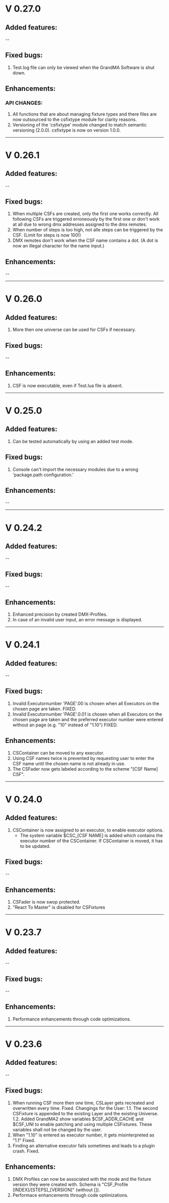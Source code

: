 # V 0.27.0
## Added features:
--

## Fixed bugs:
1. Test.log file can only be viewed when the GrandMA Software is shut down.

## Enhancements:
### API CHANGES:
1. All functions that are about managing fixture types and there files are now outsourced to the csfixtype module for clarity reasons.
2. Versioning of the 'csfixtype' module changed to match semantic versioning (2.0.0). csfixtype is now on version 1.0.0.

---

# V 0.26.1
## Added features:
--

## Fixed bugs:
1. When multiple CSFs are created, only the first one works correctly. All following CSFs are triggered erroneously by the first one or don't work at all due to wrong dmx addresses assigned to the dmx remotes.
2. When number of steps is too high, not alle steps can be triggered by the CSF. (Limit for steps is now 100!)
3. DMX remotes don't work when the CSF name contains a dot. (A dot is now an illegal character for the name input.)

## Enhancements:
--

---

# V 0.26.0
## Added features:
1. More then one universe can be used for CSFs if necessary.

## Fixed bugs:
--

## Enhancements:
1. CSF is now executable, even if Test.lua file is absent.

---

# V 0.25.0
## Added features:
1. Can be tested automatically by using an added test mode.

## Fixed bugs:
1. Console can't import the necessary modules due to a wrong 'package.path configuration.'

## Enhancements:
--

---

# V 0.24.2
## Added features:
--

## Fixed bugs:
--

## Enhancements:
1. Enhanced precision by created DMX-Profiles.
2. In case of an invalid user input, an error message is displayed.

---

# V 0.24.1
## Added features:
--

## Fixed bugs:
1. Invalid Executornumber 'PAGE'.00 is chosen when all Executors on the chosen page are taken.
    FIXED.
2. Invalid Executornumber 'PAGE'.0.01 is chosen when all Executors on the chosen page are taken
   and the preferred executor number were entered without an page (e.g. "10" instead of "1.10")
   FIXED.

## Enhancements:
1. CSContainer can be moved to any executor.
2. Using CSF names twice is prevented by requesting user to enter the CSF name
   until the chosen name is not already in use.
3. The CSFader now gets labeled according to the scheme "[CSF Name] CSF".

---

# V 0.24.0
## Added features:
1. CSContainer is now assigned to an executor, to enable executor options.
    - The system variable $CSC_[CSF NAME] is added which contains the executor number of the CSContainer. 
      If CSContainer is moved, it has to be updated.

## Fixed bugs:
--

## Enhancements:
1. CSFader is now swop protected.
2. "React To Master" is disabled for CSFixtures

---

# V 0.23.7
## Added features:
--

## Fixed bugs:
--

## Enhancements:
1. Performance enhancements through code optimizations.

---

# V 0.23.6
## Added features:
--

## Fixed bugs:
1. When running CSF more then one time, CSLayer gets recreated and overwritten every time.
    Fixed.
    Changings for the User:
    1.1. The second CSFixture is appended to the existing Layer and the existing Universe.
    1.2. Added GrandMA2 show variables $CSF_ADDR_CACHE and $CSF_UNI to enable patching and using multiple CSFixtures.
         These variables shall not be changed by the user.
2. When "1.10" is entered as executor number, it gets misinterpreted as "1.1"
    Fixed.
3. Finding an alternative executor fails sometimes and leads to a plugin crash.
    Fixed.


## Enhancements:
1. DMX Profiles can now be associated with the mode and the fixture version they were created with. 
   Schema is "CSF_Profile [INDEX]/[STEPS]_[VERSION]" (without []).
2. Performace enhancements through code optimizations.
